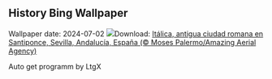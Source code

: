 ## History Bing Wallpaper
Wallpaper date: 2024-07-02
![](https://www.bing.com/th?id=OHR.ItalicaRuins_ES-ES6907151535_UHD.jpg&w=1000)Download: [Itálica, antigua ciudad romana en Santiponce, Sevilla, Andalucía, España (© Moses Palermo/Amazing Aerial Agency)](https://www.bing.com/th?id=OHR.ItalicaRuins_ES-ES6907151535_UHD.jpg)

Auto get programm by LtgX
